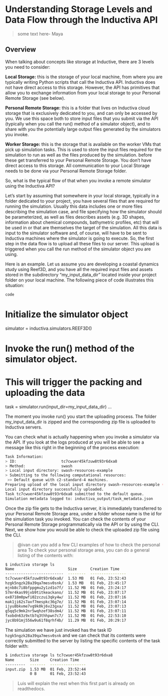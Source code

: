 # Understanding Storage Levels and Data Flow through the Inductiva API
>some text here- Maya

## Overview
When talking about concepts like storage at Inductive, there are 3 levels you 
need to consider:

**Local Storage:** this is the storage of your local machine, from where you are 
typically writing Python scripts that call the Inductiva API. Inductiva does not 
have direct access to this storage. However, the API has primitives that allow you 
to exchange information from your local storage to your Personal Remote Storage 
(see below).

**Personal Remote Storage:** this is a folder that lives on Inductiva cloud storage 
that is exclusively dedicated to you, and can only be accessed by you. We use this 
space both to store input files that you submit via the API (typically when you 
call the run() method of a simulator object), and to share with you the potentially 
large output files generated by the simulators you invoke.

**Worker Storage:** this is the storage that is available on the worker VMs that pick 
up simulation tasks. This is used to store the input files required for the simulation 
to run as well as the files produced by the simulation. before these get transferred 
to your Personal Remote Storage. You don’t have direct access to this storage. All 
communication to your Local Storage needs to be done via your Personal Remote Storage folder.

So, what is the typical flow of that when you invoke a remote simulator using the 
Inductiva API? 

Let’s start by assuming that somewhere in your local storage, typically in a 
folder dedicated to your project, you have several files that are required for 
running the simulation. Usually this data includes one or more files describing 
the simulation case, and file specifying how the simulator should be parameterized, 
as well as files describes assets (e.g. 3D shapes, information about chemical compounds, 
bathymetric profiles, etc) that will be used in or that are themselves the target 
of the simulation. All this data is input to the simulator software and, of course, 
will have to be sent to Inductiva machines where the simulator is going to execute. 
So, the first step in the data flow is to upload all these files to our server. 
This upload is triggered when you call the run method of the simulator object 
you are using. 

Here is an example. Let us assume you are developing a coastal dynamics study 
using Reef3D, and you have all the required input files and assets stored in the 
subdirectory “my_input_data_dir” located inside your project folder on your local 
machine. The following piece of code illustrates this situation:
``````
code
``````

# Initialize the simulator object
simulator = inductiva.simulators.REEF3D()

# Invoke the run() method of the simulator object. 

# This will trigger the packing and uploading the data
task = simulator.run(input_dir=my_input_data_dir)
…

The moment you invoke run() you start the uploading process. The folder my_input_data_dir 
is zipped and the corresponding zip file is uploaded to Inductiva servers.
 
You can check what is actually happening when you invoke a simulator via the API. 
If you look at the logs produced at you will be able to see a message like this 
right in the beginning of the process execution:

```bash
Task Information:
> ID:                    tc7cwuer45kfzuw8t93r6dxa8
> Method:                swash
> Local input directory: swash-resources-example
> Submitting to the following computational resources:
 >> Default queue with c2-standard-4 machines.
Preparing upload of the local input directory swash-resources-example (160 B).
Local input directory successfully uploaded.
Task tc7cwuer45kfzuw8t93r6dxa8 submitted to the default queue.
Simulation metadata logged to: inductiva_output/task_metadata.json
```

Once the zip file gets to the Inductiva server, it is immediately transferred to 
your Personal Remote Storage area, under a folder whose name is the id for the 
simulation task you invoked. You can check the contents of your  Personal Remote 
Storage programmatically via the API or by using the CLI. Next, we show how you 
would be able to check the uploaded zip file using the CLI.

>@ivan can you add a few CLI examples of how to check the personal area
To check your personal storage area, you can do a general listing of the contents with:
```bash
$ inductiva storage ls
Name                        Size      Creation Time
--------------------------  --------  ----------------
tc7cwuer45kfzuw8t93r6dxa8/  1.53 MB   01 Feb, 23:52:43
hzgk5ngzk28a39qa7mesv0snk/  1.53 MB   01 Feb, 23:45:17
mjnb8c7i8bfppgmu2y1zd1o7f/  11.52 MB  01 Feb, 23:24:17
57mr4kas99jxb9titkeackano/  11.52 MB  01 Feb, 23:07:17
ox8718m0pwfi02zczui3qky4w/  11.52 MB  01 Feb, 23:07:16
mak1ji62s7axf7mespkc36g7e/  11.52 MB  01 Feb, 23:07:14
ijyu8bkvme7vg9k0kj6v23gxa/  11.52 MB  01 Feb, 23:07:13
g5qq5c9mk2nr5wqhzef38sdm4/  11.52 MB  01 Feb, 23:07:11
fxobdn63z9xtb7q3thhpwn7c7/  11.52 MB  01 Feb, 22:53:10
jyc8b91mj556w9u61f8qrhf4b/  11.29 MB  01 Feb, 20:29:17
```

The simulation we have just invoked has the task ID `hzgk5ngzk28a39qa7mesv0snk` and we can check that its contents were correctly submitted to the server by listing the specific contents of the task folder with:
```bash
$ inductiva storage ls tc7cwuer45kfzuw8t93r6dxa8
Name       Size     Creation Time
---------  -------  ----------------
input.zip  1.53 MB  01 Feb, 23:52:44
           0 B      01 Feb, 23:52:43
```


>Luis will explain the rest when this first part is already on readthedocs. 
